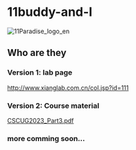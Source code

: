 # 11buddy-and-I
![11Paradise_logo_en](https://github.com/rwfwuwx/11buddy-and-I/assets/60617251/ddb20de5-74a5-4dfa-8ac9-1d5af7ccc4ec)


## Who are they
### Version 1: lab page
http://www.xianglab.com.cn/col.jsp?id=111
### Version 2: Course material
[CSCUG2023_Part3.pdf](https://github.com/rwfwuwx/11buddy-and-I/files/14650834/CSCUG2023_Part3.pdf)

### more comming soon...


